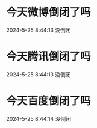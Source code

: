 # 今天微博倒闭了吗

2024-5-25 8:44:13 没倒闭

# 今天腾讯倒闭了吗

2024-5-25 8:44:13 没倒闭

# 今天百度倒闭了吗

2024-5-25 8:44:14 没倒闭

